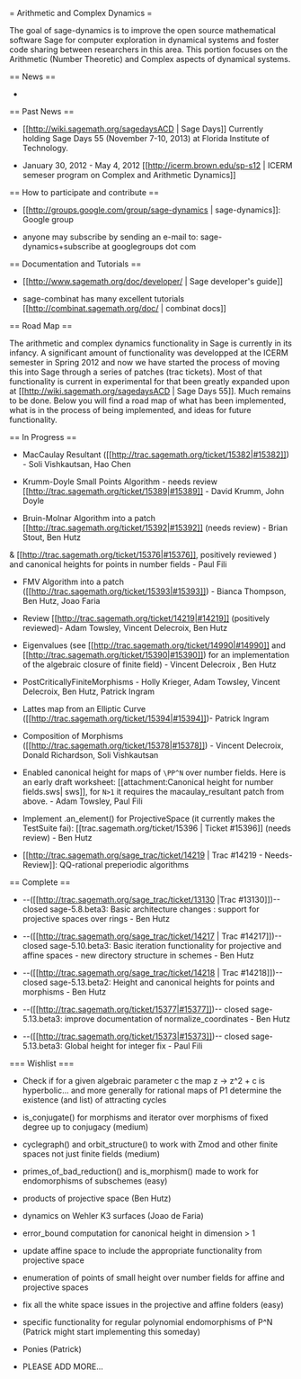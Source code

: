 = Arithmetic and Complex Dynamics =

The goal of sage-dynamics is to improve the open source mathematical software Sage for computer exploration in dynamical systems and foster code sharing between researchers in this area. This portion focuses on the Arithmetic (Number Theoretic) and Complex aspects of dynamical systems.

== News ==

 *

== Past News ==

 * [[http://wiki.sagemath.org/sagedaysACD | Sage Days]] Currently holding Sage Days 55 (November 7-10, 2013) at Florida Institute of Technology.

 * January 30, 2012 - May 4, 2012 [[http://icerm.brown.edu/sp-s12 | ICERM semeser program on Complex and Arithmetic Dynamics]]

== How to participate and contribute ==

 * [[http://groups.google.com/group/sage-dynamics | sage-dynamics]]: Google group

  * anyone may subscribe by sending an e-mail to: sage-dynamics+subscribe at googlegroups dot com

== Documentation and Tutorials ==

 * [[http://www.sagemath.org/doc/developer/ | Sage developer's guide]]
 
 * sage-combinat has many excellent tutorials [[http://combinat.sagemath.org/doc/ | combinat docs]]

== Road Map ==

The arithmetic and complex dynamics functionality in Sage is currently in its infancy. A significant amount of functionality was developped at the ICERM semester in Spring 2012 and now we have started the process of moving this into Sage through a series of patches (trac tickets). Most of that functionality is current in experimental for that been greatly expanded upon at [[http://wiki.sagemath.org/sagedaysACD | Sage Days 55]]. Much remains to be done. Below you will find a road map of what has been implemented, what is in the process of being implemented, and ideas for future functionality.

== In Progress ==

 * MacCaulay Resultant ([[http://trac.sagemath.org/ticket/15382|#15382]]) - Soli Vishkautsan, Hao Chen

 * Krumm-Doyle Small Points Algorithm - needs review [[http://trac.sagemath.org/ticket/15389|#15389]] - David Krumm, John Doyle

 * Bruin-Molnar Algorithm into a patch [[http://trac.sagemath.org/ticket/15392|#15392]] (needs review) - Brian Stout, Ben Hutz

 & [[http://trac.sagemath.org/ticket/15376|#15376]], positively reviewed ) and canonical heights for points in number fields - Paul Fili

 * FMV Algorithm into a patch ([[http://trac.sagemath.org/ticket/15393|#15393]]) - Bianca Thompson, Ben Hutz, Joao Faria

 * Review [[http://trac.sagemath.org/ticket/14219|#14219]] (positively reviewed)- Adam Towsley, Vincent Delecroix, Ben Hutz
 
 * Eigenvalues (see [[http://trac.sagemath.org/ticket/14990|#14990]] and [[http://trac.sagemath.org/ticket/15390|#15390]]) for an implementation of the algebraic closure of finite field) - Vincent Delecroix , Ben Hutz

 * PostCriticallyFiniteMorphisms - Holly Krieger, Adam Towsley, Vincent Delecroix, Ben Hutz, Patrick Ingram

 * Lattes map from an Elliptic Curve ([[http://trac.sagemath.org/ticket/15394|#15394]])- Patrick Ingram

 * Composition of Morphisms ([[http://trac.sagemath.org/ticket/15378|#15378]]) - Vincent Delecroix, Donald Richardson, Soli Vishkautsan

 * Enabled canonical height for maps of `\PP^N` over number fields. Here is an early draft worksheet: [[attachment:Canonical height for number fields.sws| sws]], for `N>1` it requires the macaulay_resultant patch from above. - Adam Towsley, Paul Fili

 * Implement .an_element() for ProjectiveSpace (it currently makes the TestSuite fai): [[trac.sagemath.org/ticket/15396 | Ticket #15396]] (needs review) - Ben Hutz

 * [[http://trac.sagemath.org/sage_trac/ticket/14219 | Trac #14219 - Needs-Review]]: QQ-rational preperiodic algorithms

== Complete ==

 * --([[http://trac.sagemath.org/sage_trac/ticket/13130 |Trac #13130]])-- closed sage-5.8.beta3: Basic architecture changes : support for projective spaces over rings - Ben Hutz 

 * --([[http://trac.sagemath.org/sage_trac/ticket/14217 | Trac #14217]])-- closed sage-5.10.beta3: Basic iteration functionality for projective and affine spaces - new directory structure in schemes - Ben Hutz 

 * --([[http://trac.sagemath.org/sage_trac/ticket/14218 | Trac #14218]])-- closed sage-5.13.beta2: Height and canonical heights for points and morphisms - Ben Hutz 

 * --([[http://trac.sagemath.org/ticket/15377|#15377]])-- closed sage-5.13.beta3: improve documentation of normalize_coordinates - Ben Hutz 

 * --([[http://trac.sagemath.org/ticket/15373|#15373]])-- closed sage-5.13.beta3: Global height for integer fix - Paul Fili

=== Wishlist ===

 * Check if for a given algebraic parameter c the map z -> z^2 + c is hyperbolic... and more generally for rational maps of P1 determine the existence (and list) of attracting cycles

 * is_conjugate() for morphisms and iterator over morphisms of fixed degree up to conjugacy (medium)

 * cyclegraph() and orbit_structure() to work with Zmod and other finite spaces not just finite fields (medium)

 * primes_of_bad_reduction() and is_morphism() made to work for endomorphisms of subschemes (easy)

 * products of projective space (Ben Hutz)

 * dynamics on Wehler K3 surfaces (Joao de Faria)

 * error_bound computation for canonical height in dimension > 1

 * update affine space to include the appropriate functionality from projective space

 * enumeration of points of small height over number fields for affine and projective spaces

 * fix all the white space issues in the projective and affine folders (easy)

 * specific functionality for regular polynomial endomorphisms of P^N (Patrick might start implementing this someday)

 * Ponies (Patrick)

 * PLEASE ADD MORE...

